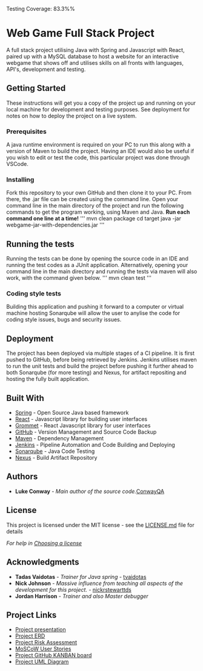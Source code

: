 Testing Coverage: 83.3%%

# Web Game Full Stack Project

A full stack project utilising Java with Spring and Javascript with React, paired up with a MySQL database to host a website for an interactive webgame that shows off and utilises skills on all fronts with languages, API's, development and testing.

## Getting Started

These instructions will get you a copy of the project up and running on your local machine for development and testing purposes. See deployment for notes on how to deploy the project on a live system.

### Prerequisites

A java runtime environment is required on your PC to run this along with a version of Maven to build the project. Having an IDE would also be useful if you wish to edit or test the code, this particular project was done through VSCode.

### Installing

Fork this repository to your own GitHub and then clone it to your PC. From there, the .jar file can be created using the command line.
Open your command line in the main directory of the project and run the following commands to get the program working, using Maven and Java. **Run each command one line at a time!**
'''
    mvn clean package
    cd target
    java -jar webgame-jar-with-dependencies.jar
'''

## Running the tests

Running the tests can be done by opening the source code in an IDE and running the test codes as a JUnit application. Alternatively, opening your command line in the main directory and running the tests via maven will also work, with the command given below.
'''
    mvn clean test
'''

### Coding style tests

Building this application and pushing it forward to a computer or virtual machine hosting Sonarqube will allow the user to anylise the code for coding style issues, bugs and security issues.


## Deployment

The project has been deployed via multiple stages of a CI pipeline. It is first pushed to GitHub, before being retrieved by Jenkins. Jenkins utilises maven to run the unit tests and build the project before pushing it further ahead to both Sonarqube (for more testing) and Nexus, for artifact repositing and hosting the fully built application.


## Built With

* [Spring](https://spring.io) - Open Source Java based framework
* [React](https://reactjs.org) - Javascript library for building user interfaces
* [Grommet](https://v2.grommet.io) - React Javascript library for user interfaces
* [GitHub](https://github.com) - Version Management and Source Code Backup
* [Maven](https://maven.apache.org/) - Dependency Management
* [Jenkins](https://jenkins.io) - Pipeline Automation and Code Building and Deploying
* [Sonarqube](https://www.sonarqube.org) - Java Code Testing
* [Nexus](https://www.sonatype.com/product-nexus-repository) - Build Artifact Repository

## Authors

* **Luke Conway** - *Main author of the source code.*[ConwayQA](https://github.com/ConwayQA)

## License

This project is licensed under the MIT license - see the [LICENSE.md](LICENSE.md) file for details 

*For help in [Choosing a license](https://choosealicense.com/)*

## Acknowledgments

* **Tadas Vaidotas** - *Trainer for Java spring* - [tvaidotas](https://github.com/tvaidotas)
* **Nick Johnson** - *Massive influence from teaching all aspects of the development for this project.* - [nickrstewarttds](https://github.com/nickrstewarttds)
* **Jordan Harrison** - *Trainer and also Master debugger*

## Project Links

* [Project presentation](https://drive.google.com/open?id=10YrSLOUWwms4jzRhlqcmePx5Ab60vuEKMU6bHRhdKPY)
* [Project ERD](https://drive.google.com/open?id=1YEaggmOUqyGyo12R1i-IjUMmLoWNiign)
* [Project Risk Assessment](https://drive.google.com/open?id=112sqdOrziVAhgpah8ZigPt123q26Bdo2MYziQWCtGJM)
* [MoSCoW User Stories](https://drive.google.com/open?id=1A7fEOvrUXrBWsmfw6Sm9boQLgnjpMNIvwWAqsGN95l0)
* [Project GitHub KANBAN board](https://github.com/ConwayQA/WebGameProject/projects/1)
* [Project UML Diagram](https://drive.google.com/open?id=1OTF-bnJiWcnOYIYN9jTLxQ159iueA2QY)
